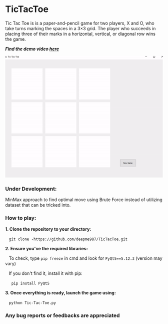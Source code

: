 # TicTacToe

Tic Tac Toe is  is a paper-and-pencil game for two players, X and O, who take turns marking the spaces in a 3×3 grid.
The player who succeeds in placing three of their marks in a horizontal, vertical, or diagonal row wins the game.

***Find the demo video [here](https://github.com/deepme987/TicTacToe/blob/master/Demos/Demo.mp4)***

![](Demos/Demo.gif)


### Under Development:
 MinMax approach to find optimal move using Brute Force instead of utilizing dataset that can be tricked into.
	
### How to play:

**1. Clone the repository to your directory:**

&nbsp;&nbsp; `git clone -https://github.com/deepme987/TicTacToe.git`
 
**2. Ensure you've the required libraries:**

&nbsp;&nbsp; To check, type `pip freeze` in cmd and look for `PyQt5==5.12.3` (version may vary)

&nbsp;&nbsp; If you don't find it, install it with pip:
  
&nbsp;&nbsp;&nbsp;&nbsp; `pip install PyQt5`
    
**3. Once everything is ready, launch the game using:**

&nbsp;&nbsp; `python Tic-Tac-Toe.py`
	

### Any bug reports or feedbacks are appreciated
